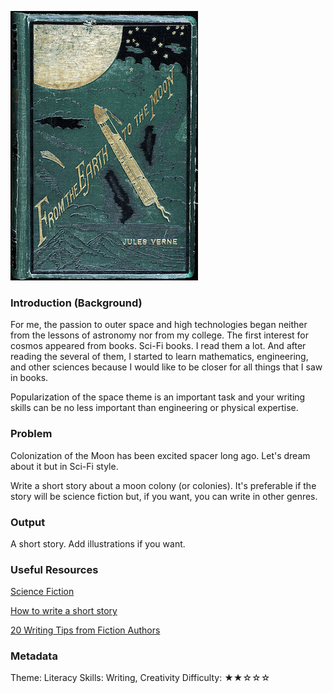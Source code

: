![Book](imgMoonStory.png)

### Introduction (Background)

For me, the passion to outer space and high technologies began neither from the lessons of astronomy
 nor from my college. The first interest for cosmos appeared from books. Sci-Fi books.
I read them a lot. And after reading the several of them,
I started to learn mathematics, engineering, and other sciences because I would like to be closer
for all things that I saw in books.

Popularization of the space theme is an important task and
your writing skills can be no less important than engineering or physical expertise.

### Problem

Colonization of the Moon has been excited spacer long ago.
Let's dream about it but in Sci-Fi style.

Write a short story about a moon colony (or colonies).
It's preferable if the story will be science fiction but, if you want, you can write in other genres.

### Output

A short story. Add illustrations if you want.

### Useful Resources

[Science Fiction](https://en.wikipedia.org/wiki/Science_fiction)

[How to write a short story](http://www.wikihow.com/Write-a-Short-Story)

[20 Writing Tips from Fiction Authors](http://www.iuniverse.com/expertadvice/20writingtipsfrom12fictionauthors.aspx)

### Metadata
Theme: Literacy
Skills: Writing, Creativity
Difficulty: ★★☆☆☆
